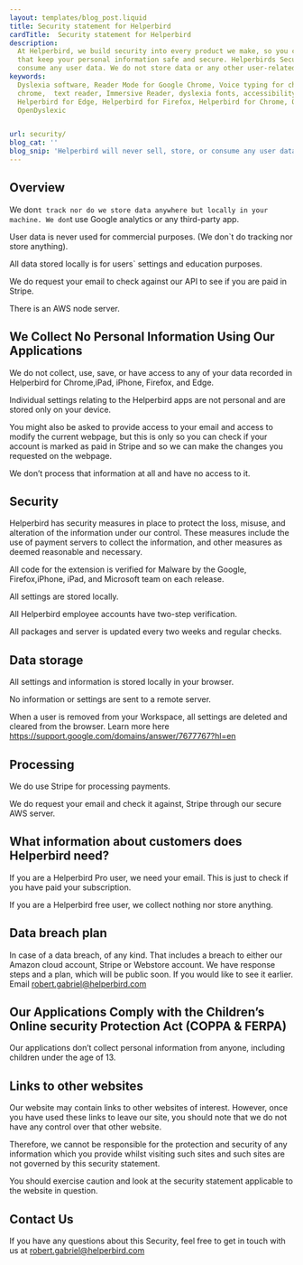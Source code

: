 ```yaml
---
layout: templates/blog_post.liquid
title: Security statement for Helperbird
cardTitle:  Security statement for Helperbird
description:
  At Helperbird, we build security into every product we make, so you can enjoy great experiences
  that keep your personal information safe and secure. Helperbirds Security don`t sell, store, or
  consume any user data. We do not store data or any other user-related content.
keywords:
  Dyslexia software, Reader Mode for Google Chrome, Voice typing for chrome, Text to speech for
  chrome,  text reader, Immersive Reader, dyslexia fonts, accessibility software, dyslexia software,
  Helperbird for Edge, Helperbird for Firefox, Helperbird for Chrome, Opendyslexic for Chrome,
  OpenDyslexic


url: security/
blog_cat: ''
blog_snip: 'Helperbird will never sell, store, or consume any user data.'
---
```


## Overview

We don`t track nor do we store data anywhere but locally in your machine. We don`t use Google analytics or any third-party app.

User data is never used for commercial purposes. (We don\`t do tracking nor store anything).

All data stored locally is for users\` settings and education purposes.

We do request your email to check against our API to see if you are paid in Stripe.

There is an AWS node server.

## We Collect No Personal Information Using Our Applications

We do not collect, use, save, or have access to any of your data recorded in Helperbird for Chrome,iPad, iPhone, Firefox, and Edge.

Individual settings relating to the Helperbird apps are not personal and are stored only on your device.

You might also be asked to provide access to your email and access to modify the current webpage, but this is only so you can check if your account is marked as paid in Stripe and so we can make the changes you requested on the webpage.

We don’t process that information at all and have no access to it.

## Security

Helperbird has security measures in place to protect the loss, misuse, and alteration of the information under our control. These measures include the use of payment servers to collect the information, and other measures as deemed reasonable and necessary.

All code for the extension is verified for Malware by the Google, Firefox,iPhone, iPad, and Microsoft team on each release.

All settings are stored locally.

All Helperbird employee accounts have two-step verification.

All packages and server is updated every two weeks and regular checks.

## Data storage

All settings and information is stored locally in your browser.

No information or settings are sent to a remote server.

When a user is removed from your Workspace, all settings are deleted and cleared from the browser. Learn more here https://support.google.com/domains/answer/7677767?hl=en

## Processing

We do use Stripe for processing payments.

We do request your email and check it against, Stripe through our secure AWS server.

## What information about customers does Helperbird need?

If you are a Helperbird Pro user, we need your email. This is just to check if you have paid your subscription.

If you are a Helperbird free user, we collect nothing nor store anything.

## Data breach plan

In case of a data breach, of any kind. That includes a breach to either our Amazon cloud account, Stripe or Webstore account. We have response steps and a plan, which will be public soon. 
If you would like to see it earlier. Email robert.gabriel@helperbird.com

## Our Applications Comply with the Children’s Online security Protection Act (COPPA & FERPA)

Our applications don’t collect personal information from anyone, including children under the age of 13.

## Links to other websites

Our website may contain links to other websites of interest. However, once you have used these links to leave our site, you should note that we do not have any control over that other website.

Therefore, we cannot be responsible for the protection and security of any information which you provide whilst visiting such sites and such sites are not governed by this security statement. 

You should exercise caution and look at the security statement applicable to the website in question.

## Contact Us

If you have any questions about this Security, feel free to get in touch with us at robert.gabriel@helperbird.com
